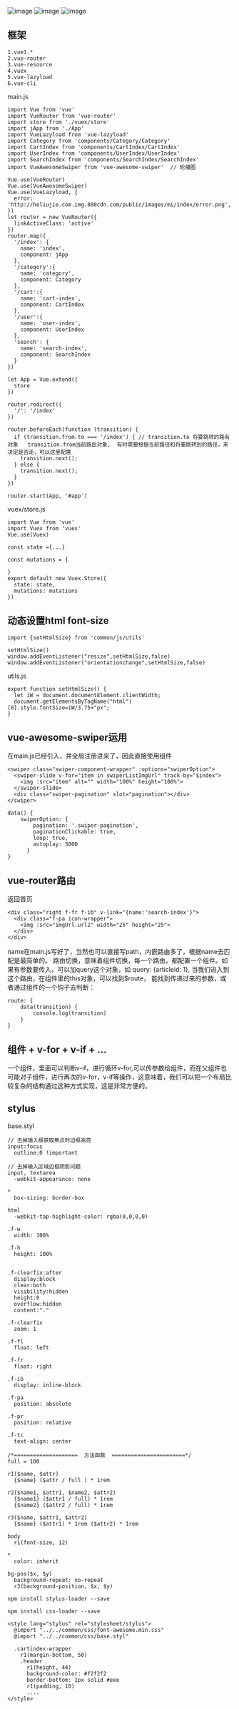 
![image](http://heliujie.com.img.800cdn.com/public/images/github-readme-1.png)
![image](http://heliujie.com.img.800cdn.com/public/images/github-readme-2.png)
![image](http://heliujie.com.img.800cdn.com/public/images/github-readme-3.png)
## 框架
    1.vue1.*
    2.vue-router
    3.vue-resource
    4.vuex
    5.vue-lazyload
    6.vue-cli

main.js
```
import Vue from 'vue'
import VueRouter from 'vue-router'
import store from './vuex/store'
import jApp from './App'
import VueLazyload from 'vue-lazyload'
import Category from 'components/Category/Category'
import CartIndex from 'components/CartIndex/CartIndex'
import UserIndex from 'components/UserIndex/UserIndex'
import SearchIndex from 'components/SearchIndex/SearchIndex'
import VueAwesomeSwiper from 'vue-awesome-swiper'  // 轮播图

Vue.use(VueRouter)
Vue.use(VueAwesomeSwiper)
Vue.use(VueLazyload, {
  error: 'http://heliujie.com.img.800cdn.com/public/images/mi/index/error.png',
})
let router = new VueRouter({
  linkActiveClass: 'active'
})
router.map({
  '/index': {
    name: 'index',
    component: jApp
  },
  '/category':{
    name: 'category',
    component: Category
  },
  '/cart':{
    name: 'cart-index',
    component: CartIndex
  },
  '/user':{
    name: 'user-index',
    component: UserIndex
  },
  'search': {
    name: 'search-index',
    component: SearchIndex
  }
})

let App = Vue.extend({
  store
})

router.redirect({
  '/': '/index'
})

router.beforeEach(function (transition) {
  if (transition.from.to === '/index') { // transition.to 将要跳转的路有对象   transition.from当前路由对象,  有时需要根据当前路径和将要跳转到的路径，来决定是否走，可以这里配置
    transition.next();
  } else {
    transition.next();
  }
})

router.start(App, '#app')

```

vuex/store.js

```
import Vue from 'vue'
import Vuex from 'vuex'
Vue.use(Vuex)

const state ={...}

const mutations = {

}
export default new Vuex.Store({
  state: state,
  mutations: mutations
})

```

## 动态设置html font-size

```
import {setHtmlSize} from 'common/js/utils'

setHtmlSize()
window.addEventListener("resize",setHtmlSize,false)
window.addEventListener("orientationchange",setHtmlSize,false)

```

utils.js

```
export function setHtmlSize() {
  let iW = document.documentElement.clientWidth;
  document.getElementsByTagName("html")[0].style.fontSize=iW/3.75+"px";
}
```

## vue-awesome-swiper运用
在main.js已经引入，并全局注册进来了，因此直接使用组件

```
<swiper class="swiper-component-wrapper" :options="swiperOption">
  <swiper-slide v-for="item in swiperListImgUrl" track-by="$index">
    <img :src="item" alt="" width="100%" height="100%">
  </swiper-slide>
  <div class="swiper-pagination" slot="pagination"></div>
</swiper>
```


```
data() {
    swiperOption: {
        pagination: '.swiper-pagination',
        paginationClickable: true,
        loop: true,
        autoplay: 3000
      }
}
```

## vue-router路由
返回首页
```
<div class="right f-fr f-ib" v-link="{name:'search-index'}">
  <div class="f-pa icon-wrapper">
    <img :src="imgUrl.url2" width="25" height="25">
  </div>
</div>
```
name在main.js写好了，当然也可以直接写path，内嵌路由多了，根据name去匹配是最简单的。 路由切换，意味着组件切换，每一个路由，都配置一个组件。如果有参数要传入，可以加query这个对象，如 query: {articleid: 1}, 当我们进入到这个路由，在组件里的this对象，可以找到$route，
能找到传递过来的参数，或者通过组件的一个钩子去判断：
```
route: {
    data(transition) {
        console.log(transition)
    }
}
```

## 组件 + v-for + v-if + ...
一个组件，里面可以判断v-if，进行循环v-for,可以传参数给组件，而在父组件也可能对子组件，进行再次的v-for，v-if等操作，这意味着，我们可以把一个布局比较复杂的结构通过这种方式实现，这是非常方便的。


## stylus

base.styl

```
// 去掉输入框获取焦点时边框高亮
input:focus
  outline:0 !important

// 去掉输入区域边框阴影问题
input, textarea
  -webkit-appearance: none

*
  box-sizing: border-box

html
  -webkit-tap-highlight-color: rgba(0,0,0,0)

.f-w
  width: 100%

.f-h
  height: 100%


.f-clearfix:after
  display:block
  clear:both
  visibility:hidden
  height:0
  overflow:hidden
  content:"."

.f-clearfix
  zoom: 1

.f-fl
  float: left

.f-fr
  float: right

.f-ib
  display: inline-block

.f-pa
  position: absolute

.f-pr
  position: relative

.f-tc
  text-align: center

/*====================  方法函数  =======================*/
full = 100

r1($name, $attr)
  {$name} ($attr / full ) * 1rem

r2($name1, $attr1, $name2, $attr2)
  {$name1} ($attr1 / full) * 1rem
  {$name2} ($attr2 / full) * 1rem

r3($name, $attr1, $attr2)
  {$name} ($attr1) * 1rem ($attr2) * 1rem

body
  r1(font-size, 12)

*
  color: inherit

bg-pos($x, $y)
  background-repeat: no-repeat
  r3(background-position, $x, $y)

```




```
npm install stylus-loader --save

npm install css-loader --save

<style lang="stylus" rel="stylesheet/stylus">
  @import "../../common/css/font-awesome.min.css"
  @import "../../common/css/base.styl"

  .cartindex-wrapper
    r1(margin-bottom, 50)
    .header
      r1(height, 44)
      background-color: #f2f2f2
      border-bottom: 1px solid #eee
      r1(padding, 10)
      ....
</style>
```
